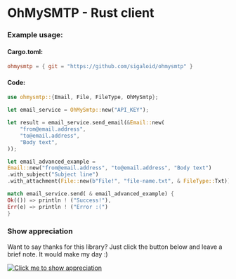 # OhMySMTP - Rust client

### Example usage:

#### Cargo.toml:

```toml
ohmysmtp = { git = "https://github.com/sigaloid/ohmysmtp" }
```

#### Code:

```rust
use ohmysmtp::{Email, File, FileType, OhMySmtp};

let email_service = OhMySmtp::new("API_KEY");

let result = email_service.send_email(&Email::new(
    "from@email.address",
    "to@email.address",
    "Body text",
));

let email_advanced_example =
Email::new("from@email.address", "to@email.address", "Body text")
.with_subject("Subject line")
.with_attachment(File::new(b"File!", "file-name.txt", & FileType::Txt));

match email_service.send( & email_advanced_example) {
Ok(()) => println ! ("Success!"),
Err(e) => println ! ("Error :(")
}
```

### Show appreciation

Want to say thanks for this library? Just click the button below and leave a brief note. It would make my day :)

[![Click me to show appreciation](https://img.shields.io/badge/Say%20Thanks-%F0%9F%A6%80%F0%9F%A6%80%F0%9F%A6%80-1EAEDB.svg)](https://saythanks.io/to/sigaloid)